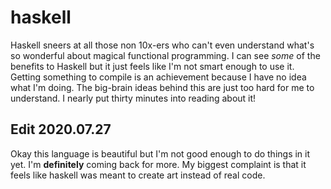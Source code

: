 # haskell

Haskell sneers at all those non 10x-ers who can't even understand what's so
wonderful about magical functional programming. I can see *some* of the benefits
to Haskell but it just feels like I'm not smart enough to use it. Getting
something to compile is an achievement because I have no idea what I'm doing.
The big-brain ideas behind this are just too hard for me to understand.
I nearly put thirty minutes into reading about it!

## Edit 2020.07.27

Okay this language is beautiful but I'm not good enough to do things in it yet.
I'm **definitely** coming back for more. My biggest complaint is that it feels
like haskell was meant to create art instead of real code.
